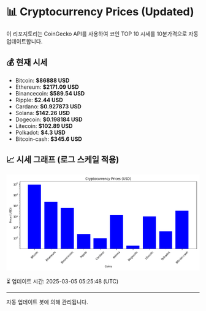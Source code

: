 
# 📊 Cryptocurrency Prices (Updated)

이 리포지토리는 CoinGecko API를 사용하여 코인 TOP 10 시세를 10분가격으로 자동 업데이트합니다.

## 💰 현재 시세
- Bitcoin: **$86888 USD**
- Ethereum: **$2171.09 USD**
- Binancecoin: **$589.54 USD**
- Ripple: **$2.44 USD**
- Cardano: **$0.927873 USD**
- Solana: **$142.26 USD**
- Dogecoin: **$0.198184 USD**
- Litecoin: **$102.89 USD**
- Polkadot: **$4.3 USD**
- Bitcoin-cash: **$345.6 USD**

## 📈 시세 그래프 (로그 스케일 적용)
![Crypto Prices](crypto_prices.png)

⏳ 업데이트 시간: 2025-03-05 05:25:48 (UTC)

---
자동 업데이트 봇에 의해 관리됩니다.
